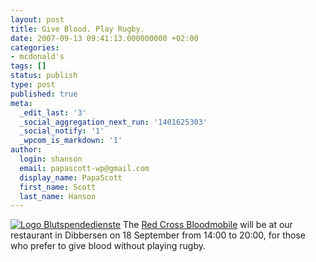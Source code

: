 ```yaml
---
layout: post
title: Give Blood. Play Rugby.
date: 2007-09-13 09:41:13.000000000 +02:00
categories:
- mcdonald's
tags: []
status: publish
type: post
published: true
meta:
  _edit_last: '3'
  _social_aggregation_next_run: '1401625303'
  _social_notify: '1'
  _wpcom_is_markdown: '1'
author:
  login: shanson
  email: papascott-wp@gmail.com
  display_name: PapaScott
  first_name: Scott
  last_name: Hanson
---
```

<p><a href="http://www.blutspende-nstob.de/"><img src="https://www.papascott.de/wordpress/wp-content/uploads/2007/09/logo-blutspendedienste.gif" alt="Logo Blutspendedienste" /></a> The <a href="http://www.blutspende-nstob.de/">Red Cross Bloodmobile</a> will be at our restaurant in Dibbersen on 18 September from 14:00 to 20:00, for those who prefer to give blood without playing rugby.</p>
